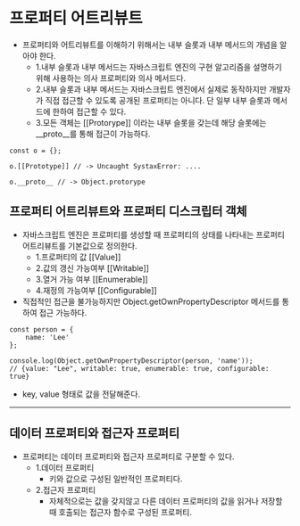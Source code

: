 # 프로퍼티 어트리뷰트

- 프로퍼티와 어트리뷰트를 이해하기 위해서는 내부 슬롯과 내부 메서드의 개념을 알아야 한다.
  - 1.내부 슬롯과 내부 메서드는 자바스크립트 엔진의 구현 알고리즘을 설명하기 위해 사용하는
    의사 프로퍼티와 의사 메서드다.
  - 2.내부 슬롯과 내부 메서드는 자바스크립트 엔진에서 실제로 동작하지만 개발자가 직접 접근할 수 있도록
    공개된 프로퍼티는 아니다. 단 일부 내부 슬롯과 메서드에 한하여 접근할 수 있다.
  - 3.모든 객체는 [[Protorype]] 이라는 내부 슬롯을 갖는데 해당 슬롯에는 __proto__를 통해 접근이 가능하다.
```
const o = {};

o.[[Prototype]] // -> Uncaught SystaxError: ....

o.__proto__ // -> Object.protorype
```

## 프로퍼티 어트리뷰트와 프로퍼티 디스크립터 객체

- 자바스크립트 엔진은 프로퍼티를 생성할 때 프로퍼티의 상태를 나타내는 프로퍼티 어트리뷰트를 기본값으로 정의한다.
  - 1.프로퍼티의 값 [[Value]]
  - 2.값의 갱신 가능여부 [[Writable]]
  - 3.열거 가능 여부 [[Enumerable]]
  - 4.재정의 가능여부 [[Configurable]]
- 직접적인 접근을 불가능하지만 Object.getOwnPropertyDescriptor 메서드를 통하여 접근 가능하다.
```
const person = {
    name: 'Lee'
};

console.log(Object.getOwnPropertyDescriptor(person, 'name'));
// {value: "Lee", writable: true, enumerable: true, configurable: true}
```
- key, value 형태로 값을 전달해준다.
<hr>

## 데이터 프로퍼티와 접근자 프로퍼티

- 프로퍼티는 데이터 프로퍼티와 접근자 프로퍼티로 구분할 수 있다.
  - 1.데이터 프로퍼티
    - 키와 값으로 구성된 일반적인 프로퍼티다.
  - 2.접근자 프로퍼티
    - 자체적으로는 값을 갖지않고 다른 데이터 프로퍼티의 값을 읽거나 저장할 때 호출되는 접근자 함수로 구성된 프로퍼티.
